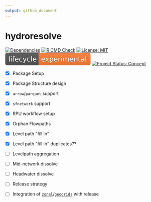 ```yaml
---
output: github_document
---
```


<!-- README.md is generated from README.Rmd. Please edit that file -->



# hydroresolve

<!-- badges: start -->
[![Dependencies](https://img.shields.io/badge/dependencies-13/50-red?style=flat)](#)
[![R CMD Check](https://github.com/mikejohnson51/hydroresolve/actions/workflows/R-CMD-check.yaml/badge.svg)](https://github.com/mikejohnson51/hydroresolve/actions/workflows/R-CMD-check.yaml)
[![License: MIT](https://img.shields.io/badge/License-MIT-yellow.svg)](https://choosealicense.com/licenses/mit/)
[![LifeCycle](man/figures/lifecycle/lifecycle-experimental.svg)](https://lifecycle.r-lib.org/articles/stages.html#experimental)
[![Project Status: Concept](https://www.repostatus.org/badges/latest/concept.svg)](https://www.repostatus.org/#concept)
<!-- badges: end -->

- [x] Package Setup
- [x] Package Structure design
- [x] `arrow`/`parquet` support
- [x] `sfnetwork` support
- [x] RPU workflow setup
- [x] Orphan Flowpaths
- [x] Level path "fill in"
- [x] Level path "fill in" duplicates??
- [ ] Levelpath aggregation
- [ ] Mid-network dissolve
- [ ] Headwater dissolve
- [ ] Release strategy
- [ ] Integration of [`zonal`](https://mikejohnson51.github.io/zonal/dev/)/[`geogrids`](https://mikejohnson51.github.io/geogrids/dev/) with release
 
